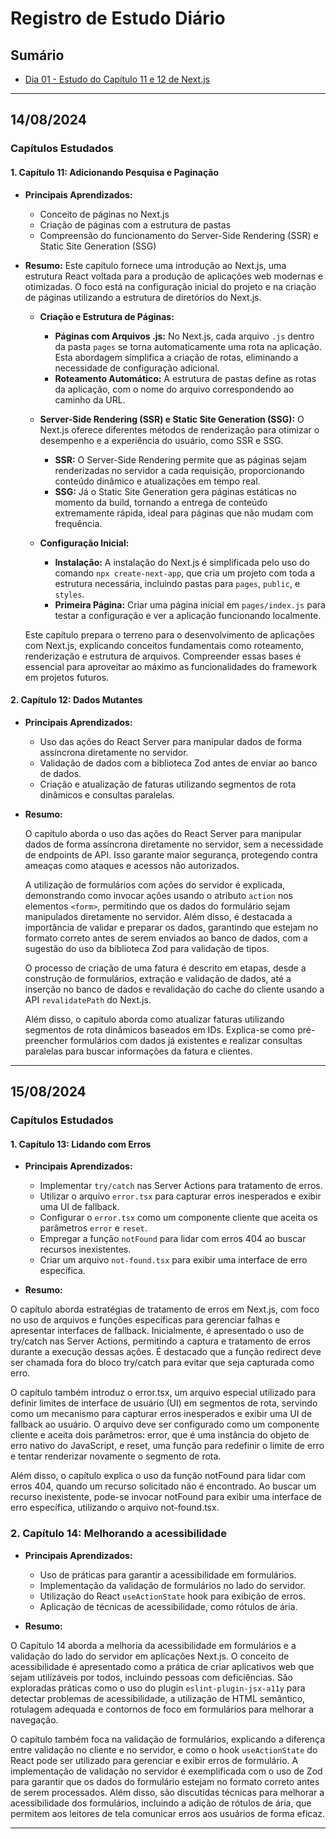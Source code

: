 # Registro de Estudo Diário

## Sumário

- [Dia 01 - Estudo do Capítulo 11 e 12 de Next.js](#14082024)

---

## 14/08/2024

### Capítulos Estudados

#### 1. **Capítulo 11: Adicionando Pesquisa e Paginação**

- **Principais Aprendizados:**

  - Conceito de páginas no Next.js
  - Criação de páginas com a estrutura de pastas
  - Compreensão do funcionamento do Server-Side Rendering (SSR) e Static Site Generation (SSG)

- **Resumo:**
  Este capítulo fornece uma introdução ao Next.js, uma estrutura React voltada para a produção de aplicações web modernas e otimizadas. O foco está na configuração inicial do projeto e na criação de páginas utilizando a estrutura de diretórios do Next.js.

  - **Criação e Estrutura de Páginas:**

    - **Páginas com Arquivos .js:** No Next.js, cada arquivo `.js` dentro da pasta `pages` se torna automaticamente uma rota na aplicação. Esta abordagem simplifica a criação de rotas, eliminando a necessidade de configuração adicional.
    - **Roteamento Automático:** A estrutura de pastas define as rotas da aplicação, com o nome do arquivo correspondendo ao caminho da URL.

  - **Server-Side Rendering (SSR) e Static Site Generation (SSG):**
    O Next.js oferece diferentes métodos de renderização para otimizar o desempenho e a experiência do usuário, como SSR e SSG.

    - **SSR:** O Server-Side Rendering permite que as páginas sejam renderizadas no servidor a cada requisição, proporcionando conteúdo dinâmico e atualizações em tempo real.
    - **SSG:** Já o Static Site Generation gera páginas estáticas no momento da build, tornando a entrega de conteúdo extremamente rápida, ideal para páginas que não mudam com frequência.

  - **Configuração Inicial:**
    - **Instalação:** A instalação do Next.js é simplificada pelo uso do comando `npx create-next-app`, que cria um projeto com toda a estrutura necessária, incluindo pastas para `pages`, `public`, e `styles`.
    - **Primeira Página:** Criar uma página inicial em `pages/index.js` para testar a configuração e ver a aplicação funcionando localmente.

  Este capítulo prepara o terreno para o desenvolvimento de aplicações com Next.js, explicando conceitos fundamentais como roteamento, renderização e estrutura de arquivos. Compreender essas bases é essencial para aproveitar ao máximo as funcionalidades do framework em projetos futuros.

#### 2. **Capítulo 12: Dados Mutantes**

- **Principais Aprendizados:**

  - Uso das ações do React Server para manipular dados de forma assíncrona diretamente no servidor.
  - Validação de dados com a biblioteca Zod antes de enviar ao banco de dados.
  - Criação e atualização de faturas utilizando segmentos de rota dinâmicos e consultas paralelas.

- **Resumo:**

  O capítulo aborda o uso das ações do React Server para manipular dados de forma assíncrona diretamente no servidor, sem a necessidade de endpoints de API. Isso garante maior segurança, protegendo contra ameaças como ataques e acessos não autorizados.

  A utilização de formulários com ações do servidor é explicada, demonstrando como invocar ações usando o atributo `action` nos elementos `<form>`, permitindo que os dados do formulário sejam manipulados diretamente no servidor. Além disso, é destacada a importância de validar e preparar os dados, garantindo que estejam no formato correto antes de serem enviados ao banco de dados, com a sugestão do uso da biblioteca Zod para validação de tipos.

  O processo de criação de uma fatura é descrito em etapas, desde a construção de formulários, extração e validação de dados, até a inserção no banco de dados e revalidação do cache do cliente usando a API `revalidatePath` do Next.js.

  Além disso, o capítulo aborda como atualizar faturas utilizando segmentos de rota dinâmicos baseados em IDs. Explica-se como pré-preencher formulários com dados já existentes e realizar consultas paralelas para buscar informações da fatura e clientes.

---

## 15/08/2024

### Capítulos Estudados

#### 1. **Capítulo 13: Lidando com Erros**

- **Principais Aprendizados:**

  - Implementar `try/catch` nas Server Actions para tratamento de erros.
  - Utilizar o arquivo `error.tsx` para capturar erros inesperados e exibir uma UI de fallback.
  - Configurar o `error.tsx` como um componente cliente que aceita os parâmetros `error` e `reset`.
  - Empregar a função `notFound` para lidar com erros 404 ao buscar recursos inexistentes.
  - Criar um arquivo `not-found.tsx` para exibir uma interface de erro específica.

- **Resumo:**

O capítulo aborda estratégias de tratamento de erros em Next.js, com foco no uso de arquivos e funções específicas para gerenciar falhas e apresentar interfaces de fallback. Inicialmente, é apresentado o uso de try/catch nas Server Actions, permitindo a captura e tratamento de erros durante a execução dessas ações. É destacado que a função redirect deve ser chamada fora do bloco try/catch para evitar que seja capturada como erro.

O capítulo também introduz o error.tsx, um arquivo especial utilizado para definir limites de interface de usuário (UI) em segmentos de rota, servindo como um mecanismo para capturar erros inesperados e exibir uma UI de fallback ao usuário. O arquivo deve ser configurado como um componente cliente e aceita dois parâmetros: error, que é uma instância do objeto de erro nativo do JavaScript, e reset, uma função para redefinir o limite de erro e tentar renderizar novamente o segmento de rota.

Além disso, o capítulo explica o uso da função notFound para lidar com erros 404, quando um recurso solicitado não é encontrado. Ao buscar um recurso inexistente, pode-se invocar notFound para exibir uma interface de erro específica, utilizando o arquivo not-found.tsx.

### 2. **Capítulo 14: Melhorando a acessibilidade**

- **Principais Aprendizados:**

  - Uso de práticas para garantir a acessibilidade em formulários.
  - Implementação da validação de formulários no lado do servidor.
  - Utilização do React `useActionState` hook para exibição de erros.
  - Aplicação de técnicas de acessibilidade, como rótulos de ária.

- **Resumo:**

O Capítulo 14 aborda a melhoria da acessibilidade em formulários e a validação do lado do servidor em aplicações Next.js. O conceito de acessibilidade é apresentado como a prática de criar aplicativos web que sejam utilizáveis por todos, incluindo pessoas com deficiências. São exploradas práticas como o uso do plugin `eslint-plugin-jsx-a11y` para detectar problemas de acessibilidade, a utilização de HTML semântico, rotulagem adequada e contornos de foco em formulários para melhorar a navegação.

O capítulo também foca na validação de formulários, explicando a diferença entre validação no cliente e no servidor, e como o hook `useActionState` do React pode ser utilizado para gerenciar e exibir erros de formulário. A implementação de validação no servidor é exemplificada com o uso de Zod para garantir que os dados do formulário estejam no formato correto antes de serem processados. Além disso, são discutidas técnicas para melhorar a acessibilidade dos formulários, incluindo a adição de rótulos de ária, que permitem aos leitores de tela comunicar erros aos usuários de forma eficaz.

---
